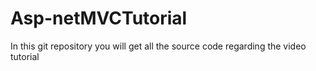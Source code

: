 # Asp-netMVCTutorial
In this git repository you will get all the source code regarding the video tutorial 
